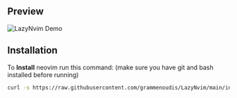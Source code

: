 ## Preview

![LazyNvim Demo](https://i.imgur.com/9ftNxYJ.png)

## Installation

To **Install** neovim run this command:
(make sure you have git and bash installed before running)

```bash
curl -s https://raw.githubusercontent.com/grammenoudis/LazyNvim/main/install.sh | bash -s
```
